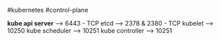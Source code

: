 #kubernetes #control-plane

**kube api server** --> 6443 - TCP
etcd                   --> 2378 & 2380 - TCP
kubelet              --> 10250
kube scheduler  --> 10251
kube controller --> 10251